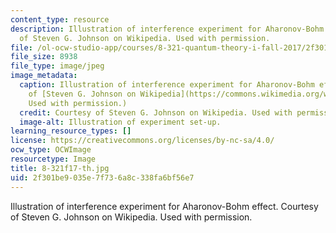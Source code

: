 ```yaml
---
content_type: resource
description: Illustration of interference experiment for Aharonov-Bohm effect. Courtesy
  of Steven G. Johnson on Wikipedia. Used with permission.
file: /ol-ocw-studio-app/courses/8-321-quantum-theory-i-fall-2017/2f301be9035e7f736a8c338fa6bf56e7_8-321f17-th.jpg
file_size: 8938
file_type: image/jpeg
image_metadata:
  caption: Illustration of interference experiment for Aharonov-Bohm effect. (Courtesy
    of [Steven G. Johnson on Wikipedia](https://commons.wikimedia.org/wiki/File%3AAharonov-bohm.png).
    Used with permission.)
  credit: Courtesy of Steven G. Johnson on Wikipedia. Used with permission.
  image-alt: Illustration of experiment set-up.
learning_resource_types: []
license: https://creativecommons.org/licenses/by-nc-sa/4.0/
ocw_type: OCWImage
resourcetype: Image
title: 8-321f17-th.jpg
uid: 2f301be9-035e-7f73-6a8c-338fa6bf56e7
---
```

Illustration of interference experiment for Aharonov-Bohm effect. Courtesy of Steven G. Johnson on Wikipedia. Used with permission.